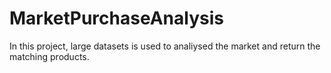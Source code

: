 # MarketPurchaseAnalysis
In this project, large datasets is used to analiysed the market and return the matching products.
